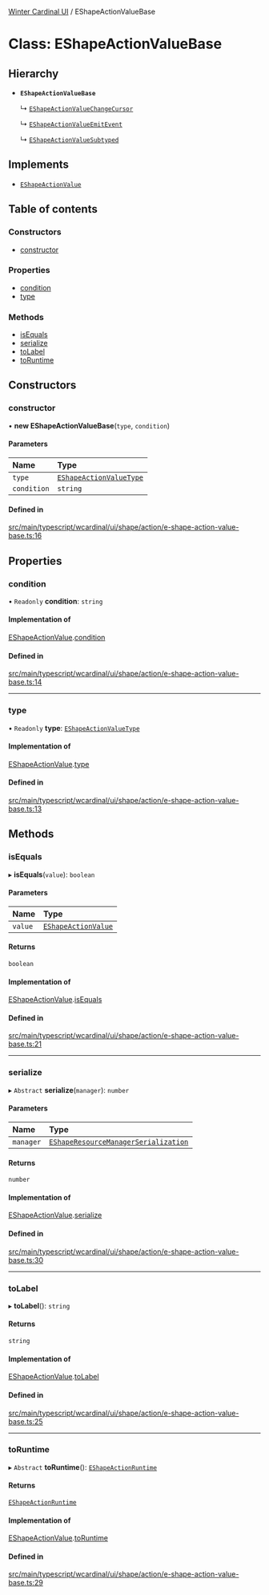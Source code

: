 [Winter Cardinal UI](../README.md) / EShapeActionValueBase

# Class: EShapeActionValueBase

## Hierarchy

- **`EShapeActionValueBase`**

  ↳ [`EShapeActionValueChangeCursor`](EShapeActionValueChangeCursor.md)

  ↳ [`EShapeActionValueEmitEvent`](EShapeActionValueEmitEvent.md)

  ↳ [`EShapeActionValueSubtyped`](EShapeActionValueSubtyped.md)

## Implements

- [`EShapeActionValue`](../interfaces/EShapeActionValue.md)

## Table of contents

### Constructors

- [constructor](EShapeActionValueBase.md#constructor)

### Properties

- [condition](EShapeActionValueBase.md#condition)
- [type](EShapeActionValueBase.md#type)

### Methods

- [isEquals](EShapeActionValueBase.md#isequals)
- [serialize](EShapeActionValueBase.md#serialize)
- [toLabel](EShapeActionValueBase.md#tolabel)
- [toRuntime](EShapeActionValueBase.md#toruntime)

## Constructors

### constructor

• **new EShapeActionValueBase**(`type`, `condition`)

#### Parameters

| Name | Type |
| :------ | :------ |
| `type` | [`EShapeActionValueType`](../README.md#eshapeactionvaluetype) |
| `condition` | `string` |

#### Defined in

[src/main/typescript/wcardinal/ui/shape/action/e-shape-action-value-base.ts:16](https://github.com/winter-cardinal/winter-cardinal-ui/blob/v0.154.0/src/main/typescript/wcardinal/ui/shape/action/e-shape-action-value-base.ts#L16)

## Properties

### condition

• `Readonly` **condition**: `string`

#### Implementation of

[EShapeActionValue](../interfaces/EShapeActionValue.md).[condition](../interfaces/EShapeActionValue.md#condition)

#### Defined in

[src/main/typescript/wcardinal/ui/shape/action/e-shape-action-value-base.ts:14](https://github.com/winter-cardinal/winter-cardinal-ui/blob/v0.154.0/src/main/typescript/wcardinal/ui/shape/action/e-shape-action-value-base.ts#L14)

___

### type

• `Readonly` **type**: [`EShapeActionValueType`](../README.md#eshapeactionvaluetype)

#### Implementation of

[EShapeActionValue](../interfaces/EShapeActionValue.md).[type](../interfaces/EShapeActionValue.md#type)

#### Defined in

[src/main/typescript/wcardinal/ui/shape/action/e-shape-action-value-base.ts:13](https://github.com/winter-cardinal/winter-cardinal-ui/blob/v0.154.0/src/main/typescript/wcardinal/ui/shape/action/e-shape-action-value-base.ts#L13)

## Methods

### isEquals

▸ **isEquals**(`value`): `boolean`

#### Parameters

| Name | Type |
| :------ | :------ |
| `value` | [`EShapeActionValue`](../interfaces/EShapeActionValue.md) |

#### Returns

`boolean`

#### Implementation of

[EShapeActionValue](../interfaces/EShapeActionValue.md).[isEquals](../interfaces/EShapeActionValue.md#isequals)

#### Defined in

[src/main/typescript/wcardinal/ui/shape/action/e-shape-action-value-base.ts:21](https://github.com/winter-cardinal/winter-cardinal-ui/blob/v0.154.0/src/main/typescript/wcardinal/ui/shape/action/e-shape-action-value-base.ts#L21)

___

### serialize

▸ `Abstract` **serialize**(`manager`): `number`

#### Parameters

| Name | Type |
| :------ | :------ |
| `manager` | [`EShapeResourceManagerSerialization`](EShapeResourceManagerSerialization.md) |

#### Returns

`number`

#### Implementation of

[EShapeActionValue](../interfaces/EShapeActionValue.md).[serialize](../interfaces/EShapeActionValue.md#serialize)

#### Defined in

[src/main/typescript/wcardinal/ui/shape/action/e-shape-action-value-base.ts:30](https://github.com/winter-cardinal/winter-cardinal-ui/blob/v0.154.0/src/main/typescript/wcardinal/ui/shape/action/e-shape-action-value-base.ts#L30)

___

### toLabel

▸ **toLabel**(): `string`

#### Returns

`string`

#### Implementation of

[EShapeActionValue](../interfaces/EShapeActionValue.md).[toLabel](../interfaces/EShapeActionValue.md#tolabel)

#### Defined in

[src/main/typescript/wcardinal/ui/shape/action/e-shape-action-value-base.ts:25](https://github.com/winter-cardinal/winter-cardinal-ui/blob/v0.154.0/src/main/typescript/wcardinal/ui/shape/action/e-shape-action-value-base.ts#L25)

___

### toRuntime

▸ `Abstract` **toRuntime**(): [`EShapeActionRuntime`](EShapeActionRuntime.md)

#### Returns

[`EShapeActionRuntime`](EShapeActionRuntime.md)

#### Implementation of

[EShapeActionValue](../interfaces/EShapeActionValue.md).[toRuntime](../interfaces/EShapeActionValue.md#toruntime)

#### Defined in

[src/main/typescript/wcardinal/ui/shape/action/e-shape-action-value-base.ts:29](https://github.com/winter-cardinal/winter-cardinal-ui/blob/v0.154.0/src/main/typescript/wcardinal/ui/shape/action/e-shape-action-value-base.ts#L29)
